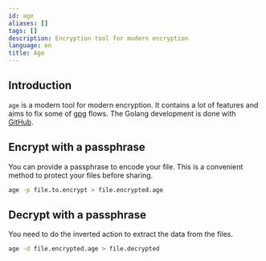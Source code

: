 ```yaml
---
id: age
aliases: []
tags: []
description: Encryption tool for modern encryption
language: en
title: Age
---
```


## Introduction

`age` is a modern tool for modern encryption. It contains a lot of features and
aims to fix some of [gpg](./gpg.md) flows. The Golang development is done with
[GitHub](https://github.com/FiloSottile/age).

## Encrypt with a passphrase

You can provide a passphrase to encode your file. This is a convenient method
to protect your files before sharing.

```sh
age -p file.to.encrypt > file.encrypted.age
```

## Decrypt with a passphrase

You need to do the inverted action to extract the data from the files.

```sh
age -d file.encrypted.age > file.decrypted
```
